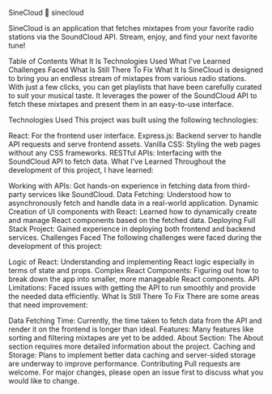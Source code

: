 SineCloud 🎵
sinecloud

SineCloud is an application that fetches mixtapes from your favorite radio stations via the SoundCloud API. Stream, enjoy, and find your next favorite tune!

Table of Contents
What It Is
Technologies Used
What I've Learned
Challenges Faced
What Is Still There To Fix
What It Is
SineCloud is designed to bring you an endless stream of mixtapes from various radio stations. With just a few clicks, you can get playlists that have been carefully curated to suit your musical taste. It leverages the power of the SoundCloud API to fetch these mixtapes and present them in an easy-to-use interface.

Technologies Used
This project was built using the following technologies:

React: For the frontend user interface.
Express.js: Backend server to handle API requests and serve frontend assets.
Vanilla CSS: Styling the web pages without any CSS frameworks.
RESTful APIs: Interfacing with the SoundCloud API to fetch data.
What I've Learned
Throughout the development of this project, I have learned:

Working with APIs: Got hands-on experience in fetching data from third-party services like SoundCloud.
Data Fetching: Understood how to asynchronously fetch and handle data in a real-world application.
Dynamic Creation of UI components with React: Learned how to dynamically create and manage React components based on the fetched data.
Deploying Full Stack Project: Gained experience in deploying both frontend and backend services.
Challenges Faced
The following challenges were faced during the development of this project:

Logic of React: Understanding and implementing React logic especially in terms of state and props.
Complex React Components: Figuring out how to break down the app into smaller, more manageable React components.
API Limitations: Faced issues with getting the API to run smoothly and provide the needed data efficiently.
What Is Still There To Fix
There are some areas that need improvement:

Data Fetching Time: Currently, the time taken to fetch data from the API and render it on the frontend is longer than ideal.
Features: Many features like sorting and filtering mixtapes are yet to be added.
About Section: The About section requires more detailed information about the project.
Caching and Storage: Plans to implement better data caching and server-sided storage are underway to improve performance.
Contributing
Pull requests are welcome. For major changes, please open an issue first to discuss what you would like to change.
